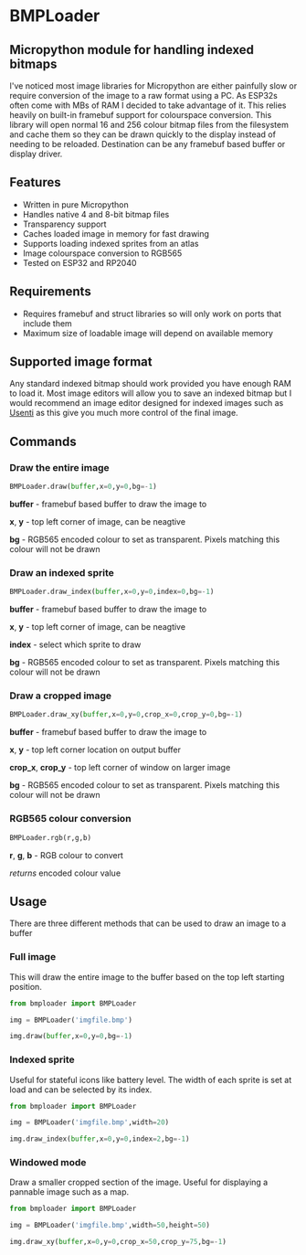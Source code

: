 # BMPLoader
## Micropython module for handling indexed bitmaps


I've noticed most image libraries for Micropython are either painfully slow or require conversion of the image to a raw format using a PC. As ESP32s often come with MBs of RAM I decided to take advantage of it. This relies heavily on built-in framebuf support for colourspace conversion.
This library will open normal 16 and 256 colour bitmap files from the filesystem and cache them so they can be drawn quickly to the display instead of needing to be reloaded.
Destination can be any framebuf based buffer or display driver.

## Features
- Written in pure Micropython
- Handles native 4 and 8-bit bitmap files
- Transparency support
- Caches loaded image in memory for fast drawing
- Supports loading indexed sprites from an atlas
- Image colourspace conversion to RGB565
- Tested on ESP32 and RP2040

## Requirements
- Requires framebuf and struct libraries so will only work on ports that include them
- Maximum size of loadable image will depend on available memory

## Supported image format
Any standard indexed bitmap should work provided you have enough RAM to load it. Most image editors will allow you to save an indexed bitmap but I would recommend an image editor designed for indexed images such as [Usenti](https://www.coranac.com/projects/usenti/) as this give you much more control of the final image.

## Commands
### Draw the entire image
```python
BMPLoader.draw(buffer,x=0,y=0,bg=-1)
```
**buffer** - framebuf based buffer to draw the image to

**x**, **y** - top left corner of image, can be neagtive

**bg** - RGB565 encoded colour to set as transparent. Pixels matching this colour will not be drawn


### Draw an indexed sprite
```python
BMPLoader.draw_index(buffer,x=0,y=0,index=0,bg=-1)
```
**buffer** - framebuf based buffer to draw the image to

**x**, **y** - top left corner of image, can be neagtive

**index** - select which sprite to draw

**bg** - RGB565 encoded colour to set as transparent. Pixels matching this colour will not be drawn


### Draw a cropped image
```python
BMPLoader.draw_xy(buffer,x=0,y=0,crop_x=0,crop_y=0,bg=-1)
```
**buffer** - framebuf based buffer to draw the image to

**x**, **y** - top left corner location on output buffer

**crop_x**, **crop_y** - top left corner of window on larger image

**bg** - RGB565 encoded colour to set as transparent. Pixels matching this colour will not be drawn


### RGB565 colour conversion
```python
BMPLoader.rgb(r,g,b)
```
**r**, **g**, **b** - RGB colour to convert

*returns* encoded colour value



## Usage
There are three different methods that can be used to draw an image to a buffer
### Full image
This will draw the entire image to the buffer based on the top left starting position.
```python
from bmploader import BMPLoader

img = BMPLoader('imgfile.bmp')

img.draw(buffer,x=0,y=0,bg=-1)
```

### Indexed sprite
Useful for stateful icons like battery level. The width of each sprite is set at load and can be selected by its index.
```python
from bmploader import BMPLoader

img = BMPLoader('imgfile.bmp',width=20)

img.draw_index(buffer,x=0,y=0,index=2,bg=-1)
```

### Windowed mode
Draw a smaller cropped section of the image. Useful for displaying a pannable image such as a map.
```python
from bmploader import BMPLoader

img = BMPLoader('imgfile.bmp',width=50,height=50)

img.draw_xy(buffer,x=0,y=0,crop_x=50,crop_y=75,bg=-1)
```

